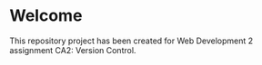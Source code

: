 # Welcome
This repository project has been created for Web Development 2 assignment CA2: Version Control.

